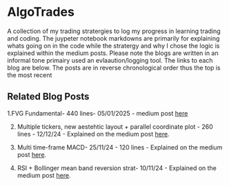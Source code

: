 # AlgoTrades
A collection of my trading stratergies to log my progress in learning trading and coding.
The juypeter notebook markdowns are primarily for explaining whats going on in the code while the stratergy and why I chose the logic is explained within the medium posts. 
Please note the blogs are written in an informal tone primairy used an evlaaution/logging tool.
The links to each blog are below. 
The posts are in reverse chronological order thus the top is the most recent 

## Related Blog Posts
1.FVG Fundamental- 440 lines- 05/01/2025 - medium post [here](https://medium.com/@ojshaw20/fvg-fundamental-e34ade427063)

2. Multiple tickers, new aestehtic layout + parallel coordinate plot - 260 lines - 12/12/24 - Explained on the medium post [here](https://medium.com/@ojshaw20/multiple-tickers-display-and-parallel-coordinate-plots-1c92d9bd2914).
   
4. Multi time-frame MACD- 25/11/24 - 120 lines - Explained on the medium post [here](https://medium.com/@ojshaw20/multi-timeframe-macd-55eaab1a23a4).
   
6. RSI + Bollinger mean band reversion strat- 10/11/24 - Explained on the medium post [here](https://medium.com/@ojshaw20/rsi-bbb-basic-9e959f151049).


 
